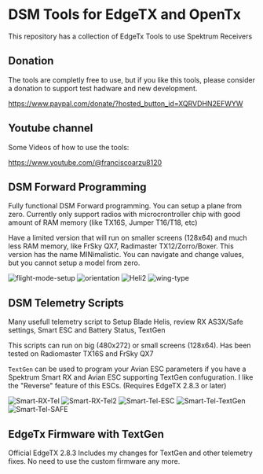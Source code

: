 
# DSM Tools for EdgeTX and OpenTx 
This repository has a collection of EdgeTx Tools to use Spektrum Receivers

## Donation

The tools are completly free to use, but if you like this tools, please consider a donation to support test hadware and new development.  

https://www.paypal.com/donate/?hosted_button_id=XQRVDHN2EFWYW


## Youtube channel

Some Videos of how to use the tools:

https://www.youtube.com/@franciscoarzu8120


## DSM Forward Programming

Fully functional DSM Forward programming.  You can setup a plane from zero.  Currently only support radios with microcrontroller chip with good amount of RAM memory (like TX16S, Jumper T16/T18, etc)

Have a limited version that will run on smaller screens (128x64) and much less RAM memory, like FrSky QX7, Radimaster TX12/Zorro/Boxer. This version has the name MINimalistic.  You can navigate and change values, but you cannot setup a model from zero. 

![flight-mode-setup](https://user-images.githubusercontent.com/32604366/230751444-be0a271d-ae94-4cec-aaff-564472ffc800.png)
![orientation](https://github.com/frankiearzu/DSMTools/assets/32604366/8cf72434-b8bd-46f9-9bef-2d3fcd35d47c)
![Heli2](https://github.com/frankiearzu/DSMTools/assets/32604366/cab6ee1e-213a-47f9-8e76-8ff5cf459bd3)
![wing-type](https://github.com/frankiearzu/DSMTools/assets/32604366/455c3193-6b74-48e2-9afa-ffbc901961d7)




## DSM Telemetry Scripts

Many usefull telemetry script to Setup Blade Helis, review RX AS3X/Safe settings, Smart ESC and Battery Status, TextGen

This scripts can run on big (480x272) or small screens (128x64).
Has been tested on Radiomaster TX16S and FrSky QX7

`TextGen` can be used to program your Avian ESC parameters if you have a Spektrum Smart RX and Avian ESC supporting TextGen confuguration. I like the "Reverse" feature of this ESCs. (Requires EdgeTX 2.8.3 or later)

![Smart-RX-Tel](https://user-images.githubusercontent.com/32604366/230751833-e92d3eae-2782-4009-a3dc-63ce893f2a38.png)
![Smart-RX-Tel2](https://user-images.githubusercontent.com/32604366/230751488-70b396b7-f08e-4152-a516-d355b3cf4001.png)
![Smart-Tel-ESC](https://github.com/frankiearzu/DSMTools/assets/32604366/af4a0dda-4dff-4740-93c4-6e8e44219e27)
![Smart-Tel-TextGen](https://github.com/frankiearzu/DSMTools/assets/32604366/cb1c66bb-e856-43d8-88e1-b854ab8e0c56)
![Smart-Tel-SAFE](https://github.com/frankiearzu/DSMTools/assets/32604366/867970cb-46c6-4d79-9396-c6de32f6bcf5)



## EdgeTx Firmware with TextGen

Official EdgeTX 2.8.3 Includes my changes for TextGen and other telemetry fixes.
No need to use the custom firmware any more. 




